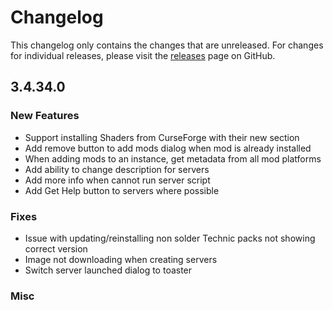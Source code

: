 # Changelog

This changelog only contains the changes that are unreleased. For changes for individual releases, please visit the
[releases](https://github.com/ATLauncher/ATLauncher/releases) page on GitHub.

## 3.4.34.0

### New Features
- Support installing Shaders from CurseForge with their new section
- Add remove button to add mods dialog when mod is already installed
- When adding mods to an instance, get metadata from all mod platforms
- Add ability to change description for servers
- Add more info when cannot run server script
- Add Get Help button to servers where possible

### Fixes
- Issue with updating/reinstalling non solder Technic packs not showing correct version
- Image not downloading when creating servers
- Switch server launched dialog to toaster

### Misc
